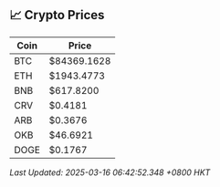 ## 📈 Crypto Prices

| Coin | Price |
| ---- | ----- |
| BTC | $84369.1628 |
| ETH | $1943.4773 |
| BNB | $617.8200 |
| CRV | $0.4181 |
| ARB | $0.3676 |
| OKB | $46.6921 |
| DOGE | $0.1767 |

_Last Updated: 2025-03-16 06:42:52.348 +0800 HKT_